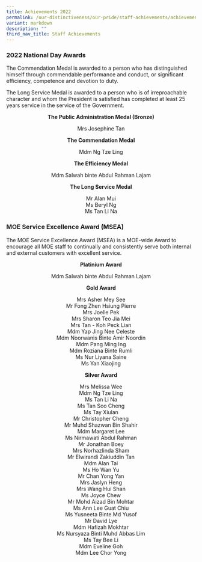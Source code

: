 ```yaml
---
title: Achievements 2022
permalink: /our-distinctiveness/our-pride/staff-achievements/achievements-2022/
variant: markdown
description: ""
third_nav_title: Staff Achievements
---
```

### 2022 National Day Awards

The Commendation Medal is awarded to a person who has distinguished himself through commendable performance and conduct, or significant efficiency, competence and devotion to duty.

The Long Service Medal is awarded to a person who is of irreproachable character and whom the President is satisfied has completed at least 25 years service in the service of the Government.

<b><center>The Public Administration Medal (Bronze)</center></b>
<center>Mrs Josephine Tan </center>

<b><center>The Commendation Medal</center></b>
<center>Mdm Ng Tze Ling </center>

<b><center>The Efficiency Medal</center></b>
<center>Mdm Salwah binte Abdul Rahman Lajam </center>

<b><center>The Long Service Medal</center></b>
<center>Mr Alan Mui </center>
<center>Ms Beryl Ng </center>
<center>Ms Tan Li Na </center>

### MOE Service Excellence Award (MSEA)

The MOE Service Excellence Award (MSEA) is a MOE-wide Award to encourage all MOE staff to continually and consistently serve both internal and external customers with excellent service.

<b><center>Platinium Award </center></b>
<p></p><center>Mdm Salwah binte Abdul Rahman Lajam <br>

<b><center>Gold Award </center></b>
<p></p><center>Mrs Asher Mey See <br>
Mr Fong Zhen Hsiung Pierre <br>
Mrs Joelle Pek <br>
Mrs Sharon Teo Jia Mei <br>
Mrs Tan - Koh Peck Lian <br>
Mdm Yap Jing Nee Celeste <br>
Mdm Noorwanis Binte Amir Noordin <br>
Mdm Pang Ming Ing <br>
Mdm Roziana Binte Rumli <br>
Ms Nur Liyana Saine <br>
Ms Yan Xiaojing</center><p></p>

<b><center>Silver Award </center></b>
<p></p><center>Mrs Melissa Wee <br>
Mdm Ng Tze Ling <br>
Ms Tan Li Na <br>
Ms Tan Soo Cheng <br>
Ms Tay Xiulan <br>
Mr Christopher Cheng <br>
Mr Muhd Shazwan Bin Shahir <br>
Mdm Margaret Lee <br>
Ms Nirmawati Abdul Rahman <br>
Mr Jonathan Boey <br>
Mrs Norhazlinda Sham <br>
Mr Elwirandi Zakiuddin Tan <br>
Mdm Alan Tai <br>
Ms Ho Wan Yu <br>
Mr Chan Yong Yan <br>
Mrs Jaslyn Heng <br>
Mrs Wang Hui Shan	<br>
Ms Joyce Chew	<br>
Mr Mohd Aizad Bin Mohtar <br>
Ms Ann Lee Guat Chiu <br>
Ms Yusneeta Binte Md Yusof <br>
Mr David Lye <br>
Mdm Hafizah Mokhtar	<br>
Ms Nursyaza Binti Muhd Abbas Lim <br>
Ms Tay Bee Li <br>
Mdm Eveline Goh	<br>
Mdm Lee Chor Yong</center><p></p></center>